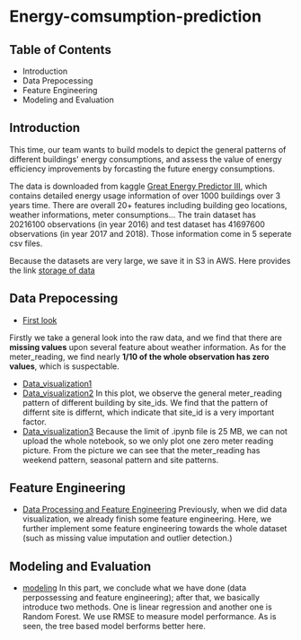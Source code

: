 # Energy-comsumption-prediction

## Table of Contents
* Introduction
* Data Prepocessing
* Feature Engineering
* Modeling and Evaluation


## Introduction
This time, our team wants to build models to depict the general patterns of different buildings' energy consumptions, and assess the value of energy efficiency improvements by forcasting the future energy consumptions.

The data is downloaded from kaggle [Great Energy Predictor III](https://www.kaggle.com/c/ashrae-energy-prediction/overview), which contains detailed energy usage information of over 1000 buildings over 3 years time. There are overall 20+ features including building geo locations, weather informations, meter consumptions... The train dataset has 20216100 observations (in year 2016) and test dataset has 41697600 observations (in year 2017 and 2018). Those information come in 5 seperate csv files.

Because the datasets are very large, we save it in S3 in AWS. Here provides the link [storage of data](https://s3.console.aws.amazon.com/s3/buckets/mllabchh/?region=us-west-1&tab=overview)

## Data Prepocessing
   - [First look](https://github.com/JiaqiCChen123/energy-comsumption-prediction/blob/master/First_look.ipynb)

Firstly we take a general look into the raw data, and we find that there are **missing values** upon several feature about weather information. 
As for the meter_reading, we find nearly **1/10 of the whole observation has zero values**, which is suspectable.

 - [Data_visualization1](https://github.com/JiaqiCChen123/energy-comsumption-prediction/blob/master/VIsualization%20and%20prepoccessing%201.ipynb)
 - [Data_visualization2](https://github.com/JiaqiCChen123/energy-comsumption-prediction/blob/master/VIsualization%20and%20prepoccessing%202.ipynb)
In this plot, we observe the general meter_reading pattern of different building by site_ids. We find that the pattern of differnt site is differnt, which indicate that site_id is a very important factor.
 - [Data_visualization3](https://github.com/JiaqiCChen123/energy-comsumption-prediction/blob/master/VIsualization%20and%20prepoccessing%203.ipynb)
 Because the limit of .ipynb file is 25 MB, we can not upload the whole notebook, so we only plot one zero meter reading picture. From the picture we can see that the meter_reading has weekend pattern, seasonal pattern and site patterns.
 
 ## Feature Engineering
  - [Data Processing and Feature Engineering](https://github.com/JiaqiCChen123/energy-comsumption-prediction/blob/master/FE.ipynb)
  Previously, when we did data visualization, we already finish some feature engineering. Here, we further implement some feature engineering towards the whole dataset (such as missing value imputation and outlier detection.)
 
## Modeling and Evaluation
- [modeling](https://github.com/JiaqiCChen123/energy-comsumption-prediction/blob/master/model.ipynb)
In this part, we conclude what we have done (data perpossessing and feature engineering); after that, we basically introduce two methods. One is linear regression and another one is Random Forest. We use RMSE to measure model performance.
As is seen, the tree based model berforms better here.




